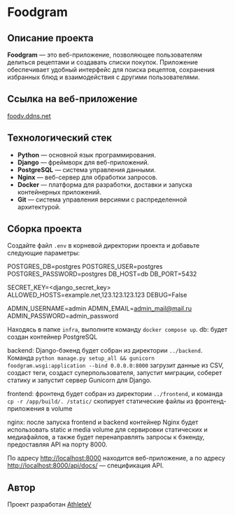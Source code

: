 # Foodgram

## Описание проекта

**Foodgram** — это веб-приложение, позволяющее пользователям делиться рецептами и создавать списки покупок. Приложение обеспечивает удобный интерфейс для поиска рецептов, сохранения избранных блюд и взаимодействия с другими пользователями.

## Ссылка на веб-приложение

[foodv.ddns.net](http://foodv.ddns.net)

## Технологический стек

- **Python** — основной язык программирования.
- **Django** — фреймворк для веб-приложений.
- **PostgreSQL** — система управления данными.
- **Nginx** — веб-сервер для обработки запросов.
- **Docker** — платформа для разработки, доставки и запуска контейнерных приложений.
- **Git** — система управления версиями с распределенной архитектурой.

## Сборка проекта

Создайте файл `.env` в корневой директории проекта и добавьте следующие параметры:

POSTGRES_DB=postgres
POSTGRES_USER=postgres
POSTGRES_PASSWORD=postgres
DB_HOST=db
DB_PORT=5432

SECRET_KEY=<django_secret_key>
ALLOWED_HOSTS=example.net,123.123.123.123
DEBUG=False

ADMIN_USERNAME=admin
ADMIN_EMAIL=<admin_mail@mail.ru>
ADMIN_PASSWORD=admin_password

Находясь в папке `infra`, выполните команду `docker compose up`.
db: будет создан контейнер PostgreSQL

backend: Django-бэкенд будет собран из директории `../backend`. Команда `python manage.py setup_all && gunicorn foodgram.wsgi:application --bind 0.0.0.0:8000`
загрузит данные из CSV, создаст теги, создаст суперпользователя, запустит миграции, соберет статику и запустит сервер Gunicorn для Django.

frontend: фронтенд будет собран из директории `../frontend`, и команда `cp -r /app/build/. /static/` скопирует статические файлы из фронтенд-приложения в volume

nginx: после запуска frontend и backend контейнер Nginx будет использовать static и media volume для сервировки статических и медиафайлов, а также будет перенаправлять запросы к бэкенду, предоставляя API на порту 8000.

По адресу [http://localhost:8000](http://localhost:8000) находится веб-приложение, а по адресу [http://localhost:8000/api/docs/](http://localhost:8000/api/docs/) — спецификация API.

## Автор

Проект разработан [AthleteV](https://github.com/AthleteV)
